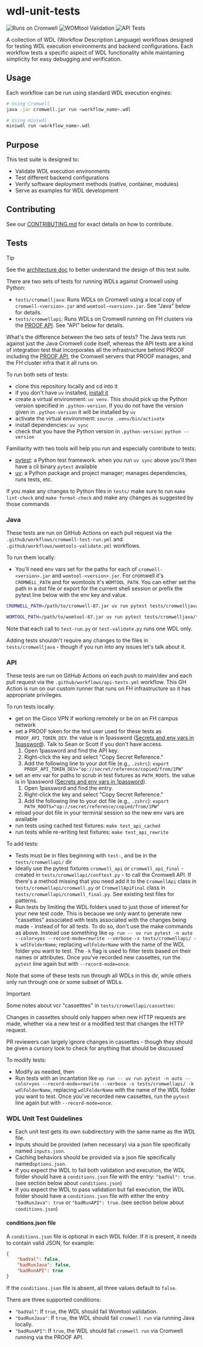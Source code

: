 # wdl-unit-tests

![Runs on Cromwell](https://github.com/FredHutch/wdl-unit-tests/actions/workflows/cromwell-test-run.yml/badge.svg)
![WOMtool Validation](https://github.com/FredHutch/wdl-unit-tests/actions/workflows/womtools-validate.yml/badge.svg)
![API Tests](https://github.com/FredHutch/wdl-unit-tests/actions/workflows/api-tests.yml/badge.svg)

A collection of WDL (Workflow Description Language) workflows designed for testing WDL execution environments and backend configurations. Each workflow tests a specific aspect of WDL functionality while maintaining simplicity for easy debugging and verification.

## Usage
Each workflow can be run using standard WDL execution engines:

```bash
# Using Cromwell
java -jar cromwell.jar run <workflow_name>.wdl

# Using miniwdl
miniwdl run <workflow_name>.wdl
```

## Purpose
This test suite is designed to:
- Validate WDL execution environments
- Test different backend configurations
- Verify software deployment methods (native, container, modules)
- Serve as examples for WDL development

## Contributing
See our [CONTRIBUTING.md](.github/CONTRIBUTING.md) for exact details on how to contribute.

## Tests

> [!TIP]
> See the [architecture doc](architecture.md) to better understand the design of this test suite.

There are two sets of tests for running WDLs against Cromwell using Python:

- `tests/cromwelljava`: Runs WDLs on Cromwell using a local copy of `cromwell-<version>.jar` and `womtool-<version>.jar`. See "Java" below for details.
- `tests/cromwellapi`: Runs WDLs on Cromwell running on FH clusters via the [PROOF API][proofapi]. See "API" below for details.

What's the difference between the two sets of tests? The Java tests run against just the Java Cromwell code itself, whereas the API tests are a kind of integration test that incorporates all the infrastructure behind PROOF including the [PROOF API][proofapi], the Cromwell servers that PROOF manages, and the FH cluster infra that it all runs on.

To run both sets of tests:

- clone this repository locally and cd into it
- if you don't have `uv` installed, [install it][uvinstall]
- create a virtual environment: `uv venv`. This should pick up the Python version specified in `.python-version`. If you do not have the version given in `.python-version` it will be installed by `uv`
- activate the virtual environment: `source .venv/bin/activate`
- install dependencies: `uv sync`
- check that you have the Python version in `.python-version`: `python --version`

Familiarity with two tools will help you run and especially contribute to tests:
- [pytest][]: a Python test framework. when you run `uv sync` above you'll then have a cli binary `pytest` available
- [uv][]: a Python package and project manager; manages dependencies, runs tests, etc.

If you make any changes to Python files in `tests/` make sure to run `make lint-check` and `make format-check` and make any changes as suggested by those commands

### Java

These tests are run on GitHub Actions on each pull request via the `.github/workflows/cromwell-test-run.yml` and `.github/workflows/womtools-validate.yml` workflows.

To run them locally:

- You'll need env vars set for the paths for each of `cromwell-<version>.jar` and `womtool-<version>.jar`. For cromwell it's `CROMWELL_PATH` and for womtools it's `WOMTOOL_PATH`. You can either set the path in a dot file or export for the current shell session or prefix the pytest line below with the env key and value.

```sh
CROMWELL_PATH=/path/to/cromwell-87.jar uv run pytest tests/cromwelljava/test-run.py --wdl-path=helloHostname --verbose -s

WOMTOOL_PATH=/path/to/womtool-87.jar uv run pytest tests/cromwelljava/test-validate.py --wdl-path=helloHostname --verbose -s
```

Note that each call to `test-run.py` or `test-validate.py` runs one WDL only.

Adding tests shouldn't require any changes to the files in `tests/cromwelljava` - though if you run into any issues let's talk about it.

### API

These tests are run on GitHub Actions on each push to main/dev and each pull request via the `.github/workflows/api-tests.yml` workflow. This GH Action is run on our custom runner that runs on FH infrastructure so it has appropriate privileges.

To run tests locally:

- get on the Cisco VPN if working remotely or be on an FH campus network
- set a PROOF token for the test user used for these tests as `PROOF_API_TOKEN_DEV`. the value is in 1password ([Secrets and env vars in 1password](https://developer.1password.com/docs/cli/secrets-environment-variables/)). Talk to Sean or Scott if you don't have access.
    1. Open 1password and find the API key.
    2. Right-click the key and select "Copy Secret Reference."
    3. Add the following line to your dot file (e.g., `.zshrc`): `export PROOF_API_TOKEN_DEV="op://secret/reference/copied/from/1PW"`
- set an env var for paths to scrub in test fixtures as `PATH_ROOTS`. the value is in 1password ([Secrets and env vars in 1password](https://developer.1password.com/docs/cli/secrets-environment-variables/)).
    1. Open 1password and find the entry.
    2. Right-click the key and select "Copy Secret Reference."
    3. Add the following line to your dot file (e.g., `.zshrc`): `export PATH_ROOTS="op://secret/reference/copied/from/1PW"`
- reload your dot file in your terminal session so the new env vars are available
- run tests using cached test fixtures: `make test_api_cached`
- run tests while re-writing test fixtures: `make test_api_rewrite`

To add tests:

- Tests must be in files beginning with `test-`, and be in the `tests/cromwellapi/` dir
- Ideally use the pytest fixtures `cromwell_api` or `cromwell_api_final` - created in `tests/cromwellapi/conftest.py` - to call the Cromwell API. If there's a method missing that you need add it to the `CromwellApi` class in `tests/cromwellapi/cromwell.py` or `CromwellApiFinal` class in `tests/cromwellapi/cromwell_final.py`. See existing test files for patterns.
- Run tests by limiting the WDL folders used to just those of interest for your new test code. This is because we only want to generate new "cassettes" associated with tests associated with the changes being made - instead of for all tests. To do so, don't use the make commands as above. Instead use something like `op run -- uv run pytest -n auto --color=yes --record-mode=rewrite --verbose -s tests/cromwellapi/ -k wdlFolderName`; replacing `wdlFolderName` with the name of the WDL folder you want to test. The `-k` flag is used to filter tests based on their names or attributes. Once you've recorded new cassettes, run the `pytest` line again but with `--record-mode=once`.

Note that some of these tests run through all WDLs in this dir, while others only run through one or some subset of WDLs.

> [!IMPORTANT]
> Some notes about vcr "cassetttes" in `tests/cromwellapi/cassettes`:
>
> Changes in cassettes should only happen when new HTTP requests are made, whether via a new test or a modified test that changes the HTTP request.
>
> PR reviewers can largely ignore changes in cassettes - though they should be given a cursory look to check for anything that should be discussed

To modify tests:

- Modify as needed, then
- Run tests with an incantation like `op run -- uv run pytest -n auto --color=yes --record-mode=rewrite --verbose -s tests/cromwellapi/ -k wdlFolderName`, replacing `wdlFolderName` with the name of the WDL folder you want to test. Once you've recorded new cassettes, run the `pytest` line again but with `--record-mode=once`.

### WDL Unit Test Guidelines

- Each unit test gets its own subdirectory with the same name as the WDL file.
- Inputs should be provided (when necessary) via a json file specifically named `inputs.json`.
- Caching behaviors should be provided via a json file specifically named`options.json`.
- If you expect the WDL to fail both validation and execution, the WDL folder should have a `conditions.json` file with the entry: `"badVal": true`. (see section below about `conditions.json`)
- If you expect the WDL to pass validation but fail execution, the WDL folder should have a `conditions.json` file with either the entry `"badRunJava": true` or `"badRunAPI": true`. (see section below about `conditions.json`)

#### conditions.json file

A `conditions.json` file is optional in each WDL folder. If it is present, it needs to contain valid JSON, for example:

```json
{
    "badVal": false,
    "badRunJava": false,
    "badRunAPI": true
}
```

If the `conditions.json` file is absent, all three values default to `false`.

There are three supported conditions:

- `"badVal"`: If `true`, the WDL should fail Womtool validation.
- `"badRunJava"`: If `true`, the WDL should fail `cromwell run` via running Java locally.
- `"badRunAPI"`: If `true`, the WDL should fail `cromwell run` via Cromwell running via the PROOF API.

[uvinstall]: https://docs.astral.sh/uv/getting-started/installation/
[proofapi]: https://github.com/FredHutch/proof-api
[pytest]: https://docs.pytest.org/en/stable/
[uv]: https://docs.astral.sh/uv/
